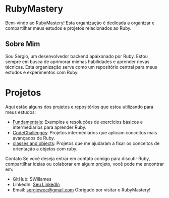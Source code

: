 # RubyMastery
Bem-vindo ao RubyMastery! Esta organização é dedicada a organizar e compartilhar meus estudos e projetos relacionados ao Ruby.

## Sobre Mim
Sou Sérgio, um desenvolvedor backend apaixonado por Ruby. Estou sempre em busca de aprimorar minhas habilidades e aprender novas técnicas. Esta organização serve como um repositório central para meus estudos e experimentos com Ruby.

# Projetos
Aqui estão alguns dos projetos e repositórios que estou utilizando para meus estudos:

- [Fundamentals](https://github.com/RubyMastery/fundamentals): Exemplos e resoluções de exercícios básicos e intermediarios para aprender Ruby.
- [CodeChallenges](https://github.com/RubyMastery/code_challenges): Projetos intermediários que aplicam conceitos mais avançados de Ruby.
- [classes and objects](https://github.com/RubyMastery/classes-and-objects): Projetos que me ajudaram a fixar os conceitos de orientação a objetos com ruby.

Contato
Se você deseja entrar em contato comigo para discutir Ruby, compartilhar ideias ou colaborar em algum projeto, você pode me encontrar em:

- GitHub: SWillames
- LinkedIn: [Seu LinkedIn](https://www.linkedin.com/in/sergiowillames/)
- Email: sergiowoc@gmail.com
Obrigado por visitar o RubyMastery!
